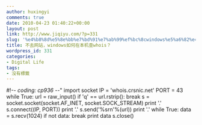 ```yaml
---
author: huxingyi
comments: true
date: 2010-04-23 01:40:22+00:00
layout: post
link: http://www.jiqiyu.com/?p=331
slug: '%e4%b8%8d%e5%8e%bb%e7%bd%91%e7%ab%99%ef%bc%8cwindows%e5%a6%82%e4%bd%95%e5%9c%a8%e6%9c%ac%e6%9c%ba%e6%9f%a5whois%ef%bc%9f'
title: 不去网站，windows如何在本机查whois？
wordpress_id: 331
categories:
- Digital Life
tags:
- 沒有標籤
---
```


#!-*- coding: cp936 -*-"
import socket
IP = 'whois.crsnic.net'
PORT = 43
while True:
	url = raw_input()
	if 'q' == url.rstrip():
		break
	s = socket.socket(socket.AF_INET, socket.SOCK_STREAM)
	print '.'
	s.connect((IP, PORT))
	print '.'
	s.send('%srn'%(url))
	print '.'
	while True:
		data = s.recv(1024)
		if not data: break
		print data
	s.close()
